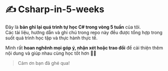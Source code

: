 # ✍️ Csharp-in-5-weeks

Đây là **bản ghi lại quá trình tự học C# trong vòng 5 tuần** của tôi.  
Các tài liệu, hướng dẫn và ghi chú trong repo này đều được tổng hợp trong suốt quá trình học tập và thực hành thực tế.

Mình rất **hoan nghênh mọi góp ý, nhận xét hoặc trao đổi** để cải thiện thêm nội dung và giúp nhau cùng học tốt hơn 💬💡

> Cảm ơn bạn đã ghé qua!
